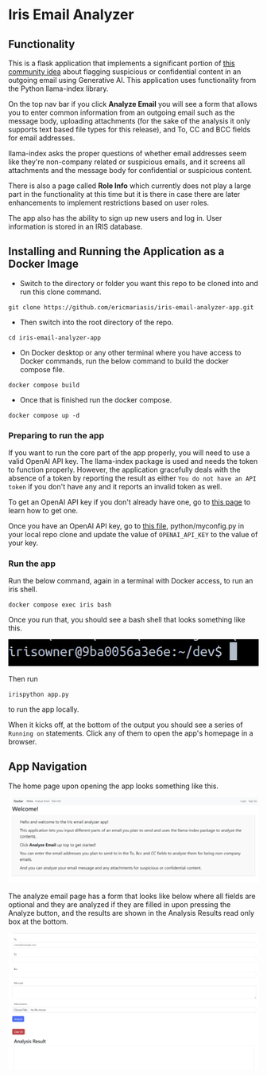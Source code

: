 # Iris Email Analyzer

## Functionality
This is a flask application that implements a significant portion of [this community idea](https://ideas.intersystems.com/ideas/DPI-I-473) about flagging suspicious or confidential content in an outgoing email using Generative AI. This application uses functionality from the Python llama-index library.

On the top nav bar if you click **Analyze Email** you will see a form that allows you to enter common information from an outgoing email such as the message body, uploading attachments (for the sake of the analysis it only supports text based file types for this release), and To, CC and BCC fields for email addresses.

llama-index asks the proper questions of whether email addresses seem like they're non-company related or suspicious emails, and it screens all attachments and the message body for confidential or suspicious content.

There is also a page called **Role Info** which currently does not play a large part in the functionality at this time but it is there in case there are later enhancements to implement restrictions based on user roles.

The app also has the ability to sign up new users and log in. User information is stored in an IRIS database.

## Installing and Running the Application as a Docker Image

- Switch to the directory or folder you want this repo to be cloned into and run this clone command.

```
git clone https://github.com/ericmariasis/iris-email-analyzer-app.git
```

- Then switch into the root directory of the repo.

```
cd iris-email-analyzer-app
```

- On Docker desktop or any other terminal where you have access to Docker commands, run the below command to build the docker compose file.

```
docker compose build
```

- Once that is finished run the docker compose.

```
docker compose up -d
```

### Preparing to run the app

If you want to run the core part of the app properly, you will need to use a valid OpenAI API key. The llama-index package is used and needs the token to function properly. However, the application gracefully deals with the absence of a token by reporting the result as either `You do not have an API token` if you don't have any and it reports an invalid token as well.

To get an OpenAI API key if you don't already have one, go to [this page](https://platform.openai.com/docs/quickstart/step-2-set-up-your-api-key) to learn how to get one.

Once you have an OpenAI API key, go to [this file](python/myconfig.py), python/myconfig.py in your local repo clone and update the value of `OPENAI_API_KEY` to the value of your key.

### Run the app

Run the below command, again in a terminal with Docker access, to run an iris shell.

```
docker compose exec iris bash
```
Once you run that, you should see a bash shell that looks something like this.

![$dev](assets/Bash.png)

Then run

```
irispython app.py
```

to run the app locally.

When it kicks off, at the bottom of the output you should see a series of `Running on` statements. Click any of them to open the app's homepage in a browser.

## App Navigation

The home page upon opening the app looks something like this.

![App Homepage](assets/HomePage.png)

The analyze email page has a form that looks like below where all fields are optional and they are analyzed if they are filled in upon pressing the Analyze button, and the results are shown in the Analysis Results read only box at the bottom.

![Analyze Email Form](assets/AnalyzeEmail.png)
